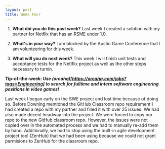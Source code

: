```yaml
---
layout: post
title: Week Four
---
```


1. **What did you do this past week?** Last week I created a solution with my partner for Netflix that has an RSME under 1.0.

2. **What's in your way?**   I am blocked by the Austin Game Conference that I am volunteering for this week.

3. **What will you do next week?** This week I will finish unit tests and acceptance tests for the Netlflix project as well as the other steps necessary to turnin.
 
**Tip-of-the-week: _Use (orcahq)[https://orcahq.com/jobs?tags=Engineering] to search for fulltime and intern software engineering positions in video games!_**

Last week I began early on the SWE project and lost time because of doing so. Before Downing mentioned the GitHub Classroom repo requirement I had created a repo with my partner and filled it with over 25 issues. We had also made decent headway into the project. We were forced to copy our repo to the new GitHub classroom repo. However, the issues were not copied over in the automated process and we had to manually re-add them by hand. Additionally, we had to stop using the built-in agile development project tool (ZenHub) that we had been using because we could not grant permisions to ZenHub for the classroom repo. 




